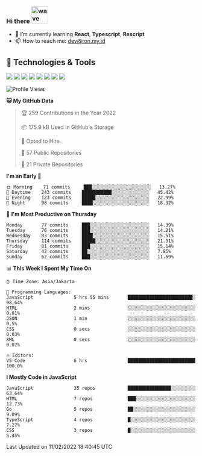 ### Hi there <img src="https://i.ibb.co/q0Hx1KK/wave.gif" alt="wave" width="45px">

- 🌱 I’m currently learning **React**, **Typescript**, **Rescript**
- 📫 How to reach me: dev@ron.my.id

## 🔧 Technologies & Tools

![](https://img.shields.io/badge/OS-Linux-informational?style=flat&logo=linux&logoColor=white&color=2bbc8a)
![](https://img.shields.io/badge/OS-Windows-informational?style=flat&logo=windows&logoColor=white&color=2bbc8a)
![](https://img.shields.io/badge/Code-JavaScript-informational?style=flat&logo=javascript&logoColor=white&color=2bbc8a)
![](https://img.shields.io/badge/Code-Golang-informational?style=flat&logo=go&logoColor=white&color=2bbc8a)
![](https://img.shields.io/badge/Code-React-informational?style=flat&logo=react&logoColor=white&color=2bbc8a)
![](https://img.shields.io/badge/Code-Next-informational?style=flat&logo=next.js&logoColor=white&color=2bbc8a)
![](https://img.shields.io/badge/Shell-Bash-informational?style=flat&logo=gnu-bash&logoColor=white&color=2bbc8a)
![](https://img.shields.io/badge/Tools-Docker-informational?style=flat&logo=docker&logoColor=white&color=2bbc8a)

<!--START_SECTION:waka-->
![Profile Views](http://img.shields.io/badge/Profile%20Views-7-blue)

**🐱 My GitHub Data** 

> 🏆 259 Contributions in the Year 2022
 > 
> 📦 175.9 kB Used in GitHub's Storage 
 > 
> 💼 Opted to Hire
 > 
> 📜 57 Public Repositories 
 > 
> 🔑 21 Private Repositories  
 > 
**I'm an Early 🐤** 

```text
🌞 Morning    71 commits     ███░░░░░░░░░░░░░░░░░░░░░░   13.27% 
🌆 Daytime    243 commits    ███████████░░░░░░░░░░░░░░   45.42% 
🌃 Evening    123 commits    █████░░░░░░░░░░░░░░░░░░░░   22.99% 
🌙 Night      98 commits     ████░░░░░░░░░░░░░░░░░░░░░   18.32%

```
📅 **I'm Most Productive on Thursday** 

```text
Monday       77 commits     ███░░░░░░░░░░░░░░░░░░░░░░   14.39% 
Tuesday      76 commits     ███░░░░░░░░░░░░░░░░░░░░░░   14.21% 
Wednesday    83 commits     ████░░░░░░░░░░░░░░░░░░░░░   15.51% 
Thursday     114 commits    █████░░░░░░░░░░░░░░░░░░░░   21.31% 
Friday       81 commits     ███░░░░░░░░░░░░░░░░░░░░░░   15.14% 
Saturday     42 commits     ██░░░░░░░░░░░░░░░░░░░░░░░   7.85% 
Sunday       62 commits     ███░░░░░░░░░░░░░░░░░░░░░░   11.59%

```


📊 **This Week I Spent My Time On** 

```text
⌚︎ Time Zone: Asia/Jakarta

💬 Programming Languages: 
JavaScript               5 hrs 55 mins       ████████████████████████░   98.64% 
HTML                     2 mins              ░░░░░░░░░░░░░░░░░░░░░░░░░   0.81% 
JSON                     1 min               ░░░░░░░░░░░░░░░░░░░░░░░░░   0.5% 
CSS                      0 secs              ░░░░░░░░░░░░░░░░░░░░░░░░░   0.03% 
XML                      0 secs              ░░░░░░░░░░░░░░░░░░░░░░░░░   0.02%

🔥 Editors: 
VS Code                  6 hrs               █████████████████████████   100.0%

```

**I Mostly Code in JavaScript** 

```text
JavaScript               35 repos            ████████████████░░░░░░░░░   63.64% 
HTML                     7 repos             ███░░░░░░░░░░░░░░░░░░░░░░   12.73% 
Go                       5 repos             ██░░░░░░░░░░░░░░░░░░░░░░░   9.09% 
TypeScript               4 repos             █░░░░░░░░░░░░░░░░░░░░░░░░   7.27% 
CSS                      3 repos             █░░░░░░░░░░░░░░░░░░░░░░░░   5.45%

```



 Last Updated on 11/02/2022 18:40:45 UTC
<!--END_SECTION:waka-->
